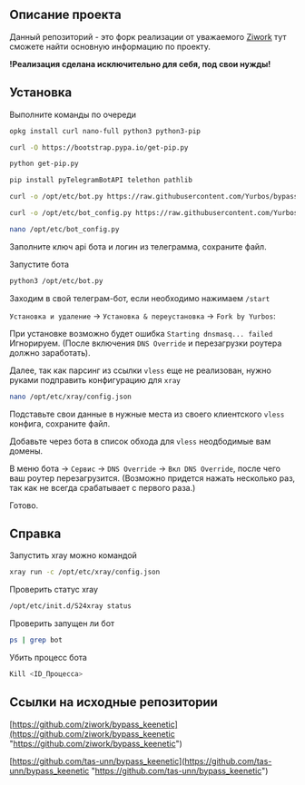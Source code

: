 ## Описание проекта

Данный репозиторий - это форк реализации от уважаемого [Ziwork](https://github.com/ziwork/bypass_keenetic "https://github.com/ziwork/bypass_keenetic") тут сможете найти основную информацию по проекту.

**!Реализация сделана исключительно для себя, под свои нужды!**

## Установка

Выполните команды по очереди

```bash
opkg install curl nano-full python3 python3-pip
```

```bash
curl -O https://bootstrap.pypa.io/get-pip.py
```

```bash
python get-pip.py
```

```bash
pip install pyTelegramBotAPI telethon pathlib
```

```bash
curl -o /opt/etc/bot.py https://raw.githubusercontent.com/Yurbos/bypass_keenetic/main/bot.py
```

```bash
curl -o /opt/etc/bot_config.py https://raw.githubusercontent.com/Yurbos/bypass_keenetic/main/bot_config.py
```

```bash
nano /opt/etc/bot_config.py
```

Заполните ключ api бота и логин из телеграмма, сохраните файл.

Запустите бота

```bash
python3 /opt/etc/bot.py
```

Заходим в свой телеграм-бот, если необходимо нажимаем `/start`

`Установка и удаление` -> `Установка & переустановка` -> `Fork by Yurbos`:

При установке возможно будет ошибка `Starting dnsmasq... failed` Игнорируем. (После включения `DNS Override` и перезагрузки роутера должно заработать).

Далее, так как парсинг из ссылки `vless` еще не реализован, нужно руками подправить конфигурацию для `xray`

```bash
nano /opt/etc/xray/config.json
```

Подставьте свои данные в нужные места из своего клиентского `vless` конфига, сохраните файл.

Добавьте через бота в список обхода для `vless` неодбодимые вам домены.

В меню бота -> `Сервис` -> `DNS Override` -> `Вкл DNS Override`, после чего ваш роутер перезагрузится. (Возможно придется нажать несколько раз, так  как не всегда срабатывает с первого раза.)

Готово.

## Справка

Запустить xray можно командой

```bash
xray run -c /opt/etc/xray/config.json
```

Проверить статус xray

```bash
/opt/etc/init.d/S24xray status
```

Проверить запущен ли бот

```bash
ps | grep bot
```

Убить процесс бота

```bash
Kill <ID_Процесса>
```

## Ссылки на исходные репозитории

[https://github.com/ziwork/bypass_keenetic](https://github.com/ziwork/bypass_keenetic "https://github.com/ziwork/bypass_keenetic")

[https://github.com/tas-unn/bypass_keenetic](https://github.com/tas-unn/bypass_keenetic "https://github.com/tas-unn/bypass_keenetic")
